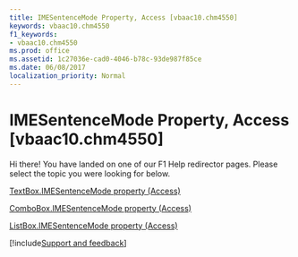 ```yaml
---
title: IMESentenceMode Property, Access [vbaac10.chm4550]
keywords: vbaac10.chm4550
f1_keywords:
- vbaac10.chm4550
ms.prod: office
ms.assetid: 1c27036e-cad0-4046-b78c-93de987f85ce
ms.date: 06/08/2017
localization_priority: Normal
---
```



# IMESentenceMode Property, Access [vbaac10.chm4550]

Hi there! You have landed on one of our F1 Help redirector pages. Please select the topic you were looking for below.

[TextBox.IMESentenceMode property (Access)](https://msdn.microsoft.com/library/399a28d4-83a9-33d2-5f00-4f388efe048b%28Office.15%29.aspx)

[ComboBox.IMESentenceMode property (Access)](https://msdn.microsoft.com/library/f56b97cb-73c9-f5ff-a467-6e7dcd64e613%28Office.15%29.aspx)

[ListBox.IMESentenceMode property (Access)](https://msdn.microsoft.com/library/877e1766-c378-cf7b-b452-bb8f536980f3%28Office.15%29.aspx)

[!include[Support and feedback](~/includes/feedback-boilerplate.md)]